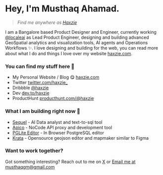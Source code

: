 # Hey, I'm Musthaq Ahamad.
> _Find me anywhere as [Haxzie](https://haxzie.com)_


I am a Bangalore based Product Designer and Engineer, currently working [@localeai](https://github.com/localeai) as Lead Product Engineer, designing and building advanced GeoSpatial analytics and visualization tools, AI agents and Operations Workflows :sparkles:. I love designing and building for the web, you can read more about what I do and things I love over my website [haxzie.com](https://haxzie.com).

### You can find my stuff here :leaves: 
- My Personal Website / Blog :yum: [haxzie.com](https://haxzie.com)
- Twitter [twitter.com/haxzie_](https://twitter.com/haxzie_)
- Dribbble [@haxzie](https://dribbble.com/haxzie)
- Dev [dev.to/haxzie](https://dev.to/haxzie)
- ProductHunt [producthunt.com/@haxzie](https://producthunt.com/@haxzie)

### What I am building right now :wrench: 
- [Sequel](https://sequel.sh) - AI Data analyst and text-to-sql tool
- [Apico](https://apico.dev) - NoCode API proxy and development tool
- [PGLite Editor](https://pgsql.sequel.sh) - In Browser PostgreSQL editor
- [Krata](https://krata.app) - Opensource geojson editor and mapmaker similar to Figma

### Want to work together?
Got something interesting? Reach out to me on [X](https://x.com/haxzie_) or [Email me at musthaqgm@gmail.com](mailto:musthaq.gm@gmail.com)
